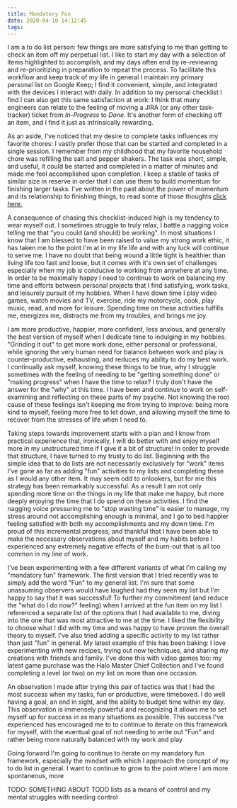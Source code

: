 ```yaml
---
title: Mandatory Fun
date: 2020-04-10 14:12:45
tags:
---
```


I am a to do list person: few things are more satisfying to me than getting to check an item off my perpetual list. I like to start my day with a selection of items highlighted to accomplish, and my days often end by re-reviewing and re-prioritizing in preparation to repeat the process. To facilitate this workflow and keep track of my life in general I maintain my primary personal list on Google Keep; I find it convenient, simple, and integrated with the devices I interact with daily. In addition to my personal checklist I find I can also get this same satisfaction at work: I think that many engineers can relate to the feeling of moving a JIRA (or any other task-tracker) ticket from _In-Progress_ to _Done_. It's another form of checking off an item, and I find it just as intrinsically rewarding.

As an aside, I've noticed that my desire to complete tasks influences my favorite chores: I vastly prefer those that can be started and completed in a single session. I remember from my childhood that my favorite household chore was refilling the salt and pepper shakers. The task was short, simple, and useful, it could be started and completed in a matter of minutes and made me feel accomplished upon completion. I keep a stable of tasks of similar size in reserve in order that I can use them to build momentum for finishing larger tasks. I've written in the past about the power of momentum and its relationship to finishing things, to read some of those thoughts [click here.](https://elijahverdoorn.com/2020/02/12/doing-less-to-drive-doing-more/)

A consequence of chasing this checklist-induced high is my tendency to wear myself out. I sometimes struggle to truly relax, I battle a nagging voice telling me that "you could (and should) be working". In most situations I know that I am blessed to have been raised to value my strong work ethic, it has taken me to the point I'm at in my life life and with any luck will continue to serve me. I have no doubt that being wound a little tight is healthier than living life too fast and loose, but it comes with it's own set of challenges especially when my job is conducive to working from anywhere at any time. In order to be maximally happy I need to continue to work on balancing my time and efforts between personal projects that I find satisfying, work tasks, and leisurely pursuit of my hobbies. When I have down time I play video games, watch movies and TV, exercise, ride my motorcycle, cook, play music, read, and more for leisure. Spending time on these activities fulfills me, energizes me, distracts me from my troubles, and brings me joy.

I am more productive, happier, more confident, less anxious, and generally the best version of myself when I dedicate time to indulging in my hobbies. "Grinding it out" to get more work done, either personal or professional, while ignoring the very human need for balance between work and play is counter-productive, exhausting, and reduces my ability to do my best work. I continually ask myself, knowing these things to be true, why I struggle sometimes with the feeling of needing to be "getting something done" or "making progress" when I have the time to relax? I truly don't have the answer for the "why" at this time. I have been and continue to work on self-examining and reflecting on these parts of my psyche. Not knowing the root cause of these feelings isn't keeping me from trying to improve: being more kind to myself, feeling more free to let down, and allowing myself the time to recover from the stresses of life when I need to. 

Taking steps towards improvement starts with a plan and I know from practical experience that, ironically, I will do better with and enjoy myself more in my unstructured time if I give it a bit of structure! In order to provide that structure, I have turned to my trusty to do list. Beginning with the simple idea that to do lists are not necessarily exclusively for "work" items I've gone as far as adding "fun" activities to my lists and completing these as I would any other item. It may seem odd to onlookers, but for me this strategy has been remarkably successful. As a result I am not only spending more time on the things in my life that make me happy, but more deeply enjoying the time that I do spend on these activities. I find the nagging voice pressuring me to "stop wasting time" is easier to manage, my stress around not accomplishing enough is minimal, and I go to bed happier feeling satisfied with both my accomplishments and my down time. I'm proud of this incremental progress, and thankful that I have been able to make the necessary observations about myself and my habits before I experienced any extremely negative effects of the burn-out that is all too common in my line of work.

I've been experimenting with a few different variants of what I'm calling my "mandatory fun" framework. The first version that I tried recently was to simply add the word "Fun" to my general list. I'm sure that some unassuming observers would have laughed had they seen my list but I'm happy to say that it was successful! To further my commitment (and reduce the "what do I do now?" feeling) when I arrived at the fun item on my list I referenced a separate list of the options that I had available to me, diving into the one that was most attractive to me at the time. I liked the flexibility to choose what I did with my time and was happy to have proven the overall theory to myself. I've also tried adding a specific activity to my list rather than just "fun" in general. My latest example of this has been baking: I love experimenting with new recipes, trying out new techniques, and sharing my creations with friends and family. I've done this with video games too: my latest game purchase was the Halo Master Chief Collection and I've found completing a level (or two) on my list on more than one occasion. 

An observation I made after trying this pair of tactics was that I had the most success when my tasks, fun or productive, were timeboxed. I do well having a goal, an end in sight, and the ability to budget time within my day. This observation is immensely powerful and recognizing it allows me to set myself up for success in as many situations as possible. This success I've experienced has encouraged me to to continue to iterate on this framework for myself, with the eventual goal of not needing to write out "Fun" and rather being more naturally balanced with my work and play

Going forward I'm going to continue to iterate on my mandatory fun framework, especially the mindset with which I approach the concept of my to do list in general. I want to continue to grow to the point where I am more spontaneous, more

TODO: SOMETHING ABOUT TODO lists as a means of control and my mental struggles with needing control 

